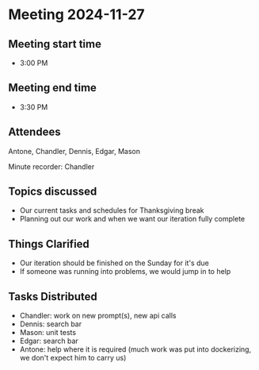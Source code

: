 # Meeting 2024-11-27

## Meeting start time
- 3:00 PM
  
## Meeting end time
- 3:30 PM
  
## Attendees
Antone, Chandler, Dennis, Edgar, Mason

Minute recorder: Chandler


## Topics discussed
- Our current tasks and schedules for Thanksgiving break
- Planning out our work and when we want our iteration fully complete

## Things Clarified
- Our iteration should be finished on the Sunday for it's due
- If someone was running into problems, we would jump in to help

## Tasks Distributed
- Chandler: work on new prompt(s), new api calls
- Dennis: search bar
- Mason: unit tests
- Edgar: search bar
- Antone: help where it is required (much work was put into dockerizing, we don't expect him to carry us)
